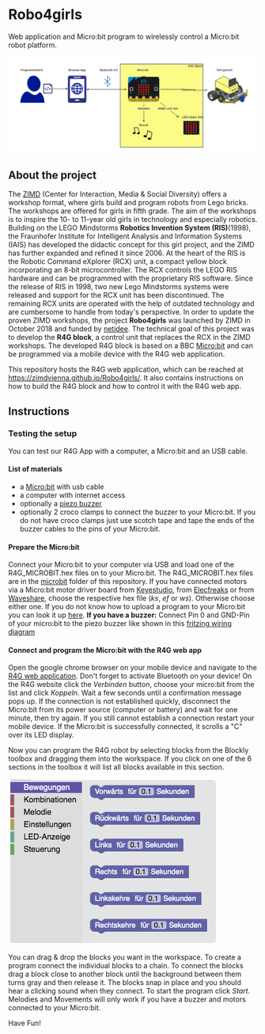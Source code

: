 # Robo4girls
Web application and Micro:bit program to wirelessly control a Micro:bit robot platform.

![R4G System overview](Dokumentation/Diagramme/r4g_system_overview.png)

## About the project
The [ZIMD](www.zimd.at) (Center for Interaction, Media & Social Diversity) offers a workshop format, where girls build and program robots from Lego bricks. The workshops are offered for girls in fifth grade. The aim of the workshops is to inspire the 10- to 11-year old girls in technology and especially robotics. 
Building on the LEGO Mindstorms <b>Robotics Invention System (RIS)</b>(1998), the Fraunhofer Institute for Intelligent Analysis and Information Systems (IAIS) has developed the didactic concept for this girl project, and the ZIMD has further expanded and refined it since 2006.
At the heart of the RIS is the Robotic Command eXplorer (RCX) unit, a compact yellow block incorporating an 8-bit microcontroller. The RCX controls the LEGO RIS hardware and can be programmed with the proprietary RIS software. Since the release of RIS in 1998, two new Lego Mindstorms systems were released and support for the RCX unit has been discontinued. The remaining RCX units are operated with the help of outdated technology and are cumbersome to handle from today's perspective. In order to update the proven ZIMD workshops, the project <b>Robo4girls</b> was launched by ZIMD in October 2018 and funded by [netidee](https://www.netidee.at/robo4girls). The technical goal of this project was to develop the <b>R4G block</b>, a control unit that replaces the RCX in the ZIMD workshops. 
The developed R4G block is based on a BBC [Micro:bit](https://microbit.org) and can be programmed via a mobile device with the R4G web application. 

This repository hosts the R4G web application, which can be reached at https://zimdvienna.github.io/Robo4girls/. It also contains instructions on how to build the R4G block and how to control it with the R4G web app.

## Instructions

### Testing the setup 
You can test our R4G App with a computer, a Micro:bit and an USB cable.
#### List of materials
+ a [Micro:bit](https://microbit.org) with usb cable
+ a computer with internet access
+ optionally a [piezo buzzer](https://de.wikipedia.org/wiki/Summer_(Elektronik))
+ optionally 2 croco clamps to connect the buzzer to your Micro:bit. If you do not have croco clamps just use scotch tape and tape the ends of the buzzer cables to the pins of your Micro:bit.

#### Prepare the Micro:bit
Connect your Micro:bit to your computer via USB and load one of the R4G_MICROBIT.hex files on to your Micro:bit. The R4G_MICROBIT.hex files are in the [microbit](microbit) folder of this repository. If you have connected motors via a Micro:bit motor driver board from [Keyestudio](https://wiki.keyestudio.com/Ks0308_keyestudio_Motor_Drive_Breakout_Board_for_micro_bit), from [Elecfreaks](https://www.instructables.com/id/Elecfreaks-Motorbit-User-Guide/) or from [Waveshare](https://www.waveshare.com/wiki/Motor_Driver_for_micro:bit), choose the respective hex file (<i>ks</i>, <i>ef</i> or <i>ws</i>). Otherwise choose either one. If you do not know how to upload a program to your Micro:bit you can look it up [here](https://makecode.microbit.org/device/usb).
<b>If you have a buzzer:</b>
Connect Pin 0 and GND-Pin of your micro:bit to the piezo buzzer like shown in this [fritzing wiring diagram](Dokumentation/Wiring/buzzer_wiring.png)

#### Connect and program the Micro:bit with the R4G web app
Open the google chrome browser on your mobile device and navigate to the [R4G web application](https://zimdvienna.github.io/Robo4girls/). Don't forget to activate Bluetooth on your device! 
On the R4G website click the <i>Verbinden</i> button, choose your micro:bit from the list and click <i>Koppeln</i>. Wait a few seconds until a confirmation message pops up. If the connection is not established quickly, disconnect the Micro:bit from its power source (computer or battery) and wait for one minute, then try again. If you still cannot establish a connection restart your mobile device. If the Micro:bit is successfully connected, it scrolls a "C" over its LED display.

Now you can program the R4G robot by selecting blocks from the Blockly toolbox and dragging them into the workspace. If you click on one of the 6 sections in the toolbox it will list all blocks available in this section.

![blockly toolbox](media/blockly_toolbox_foto.png)

You can drag & drop the blocks you want in the workspace. To create a program connect the individual blocks to a chain. To connect the blocks drag a block close to another block until the background between them turns gray and then release it. The blocks snap in place and you should hear a clicking sound when they connect. To start the program click <i>Start</i>. Melodies and Movements will only work if you have a buzzer and motors connected to your Micro:bit.

Have Fun!
